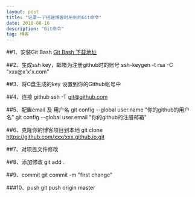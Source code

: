 ```yaml
---
layout: post
title: "记录一下搭建博客时用到的Git命令"
date: 2018-08-16 
description: "Git命令"
tag: 博客 
---   
```


##1、安装Git Bash
[Git Bash 下载地址](https://github-production-release-asset-2e65be.s3.amazonaws.com/23216272/c9adb77a-7623-11e8-9ed5-6e6410b6a3bc?X-Amz-Algorithm=AWS4-HMAC-SHA256&X-Amz-Credential=AKIAIWNJYAX4CSVEH53A%2F20180814%2Fus-east-1%2Fs3%2Faws4_request&X-Amz-Date=20180814T034457Z&X-Amz-Expires=300&X-Amz-Signature=42ae85167eb311d0658db5720fddaf088770940e83309c739f2cb1e37daebf01&X-Amz-SignedHeaders=host&actor_id=42195563&response-content-disposition=attachment%3B%20filename%3DGit-2.18.0-32-bit.exe&response-content-type=application%2Foctet-stream)

##2、生成ssh key，邮箱为注册github时的账号
ssh-keygen -t rsa -C "xxx@x'x'x.com"

##3、将C盘生成的key 设置到你的Github帐号中

##4、连接 github
ssh -T git@github.com

##5、配置email 及 用户名
git config --global user.name "你的github的用户名"
git config --global user.email "你的github的注册邮箱"

##6、克隆你的博客项目到本地
git clone https://github.com/xxx/xxx.github.io.git

##7、对项目文件修改

##8、添加修改
git add .

##9、commit
 git commit -m "first change"
 
###10、push
 git push origin master






